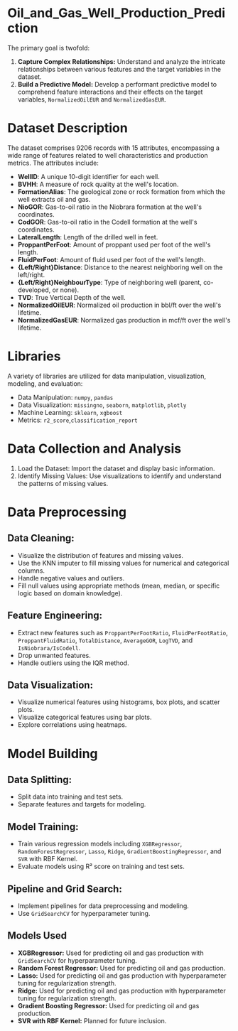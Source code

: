 # Oil_and_Gas_Well_Production_Prediction

The primary goal is twofold:

1. **Capture Complex Relationships:** Understand and analyze the intricate relationships between various features and the target variables in the dataset.
2. **Build a Predictive Model:** Develop a performant predictive model to comprehend feature interactions and their effects on the target variables, `NormalizedOilEUR` and `NormalizedGasEUR`.



# Dataset Description
The dataset comprises 9206 records with 15 attributes, encompassing a wide range of features related to well characteristics and production metrics. The attributes include:

- **WellID**: A unique 10-digit identifier for each well.
- **BVHH**: A measure of rock quality at the well's location.
- **FormationAlias**: The geological zone or rock formation from which the well extracts oil and gas.
- **NioGOR**: Gas-to-oil ratio in the Niobrara formation at the well's coordinates.
- **CodGOR**: Gas-to-oil ratio in the Codell formation at the well's coordinates.
- **LateralLength**: Length of the drilled well in feet.
- **ProppantPerFoot**: Amount of proppant used per foot of the well's length.
- **FluidPerFoot**: Amount of fluid used per foot of the well's length.
- **{Left/Right}Distance**: Distance to the nearest neighboring well on the left/right.
- **{Left/Right}NeighbourType**: Type of neighboring well (parent, co-developed, or none).
- **TVD**: True Vertical Depth of the well.
- **NormalizedOilEUR**: Normalized oil production in bbl/ft over the well's lifetime.
- **NormalizedGasEUR**: Normalized gas production in mcf/ft over the well's lifetime.


# Libraries
A variety of libraries are utilized for data manipulation, visualization, modeling, and evaluation:

- Data Manipulation: `numpy`, `pandas`
- Data Visualization: `missingno`, `seaborn`, `matplotlib`, `plotly`
- Machine Learning: `sklearn`, `xgboost`
- Metrics: `r2_score`,`classification_report`


# Data Collection and Analysis

1. Load the Dataset: Import the dataset and display basic information.
2. Identify Missing Values: Use visualizations to identify and understand the patterns of missing values.


# Data Preprocessing
## Data Cleaning:

- Visualize the distribution of features and missing values.
- Use the KNN imputer to fill missing values for numerical and categorical columns.
- Handle negative values and outliers.
- Fill null values using appropriate methods (mean, median, or specific logic based on domain knowledge).
  
## Feature Engineering:

- Extract new features such as `ProppantPerFootRatio`, `FluidPerFootRatio`, `ProppantFluidRatio`, `TotalDistance`, `AverageGOR`, `LogTVD`, and `IsNiobrara/IsCodell`.
- Drop unwanted features.
- Handle outliers using the IQR method.

  
## Data Visualization:

- Visualize numerical features using histograms, box plots, and scatter plots.
- Visualize categorical features using bar plots.
- Explore correlations using heatmaps.

  
# Model Building
## Data Splitting:

- Split data into training and test sets.
- Separate features and targets for modeling.
  
## Model Training:

- Train various regression models including `XGBRegressor`, `RandomForestRegressor`, `Lasso`, `Ridge`, `GradientBoostingRegressor`, and `SVR` with RBF Kernel.
- Evaluate models using R² score on training and test sets.
  
## Pipeline and Grid Search:

- Implement pipelines for data preprocessing and modeling.
- Use `GridSearchCV` for hyperparameter tuning.
  
## Models Used
- **XGBRegressor:** Used for predicting oil and gas production with `GridSearchCV` for hyperparameter tuning.
- **Random Forest Regressor:** Used for predicting oil and gas production.
- **Lasso:** Used for predicting oil and gas production with hyperparameter tuning for regularization strength.
- **Ridge:** Used for predicting oil and gas production with hyperparameter tuning for regularization strength.
- **Gradient Boosting Regressor:** Used for predicting oil and gas production.
- **SVR with RBF Kernel:** Planned for future inclusion.
